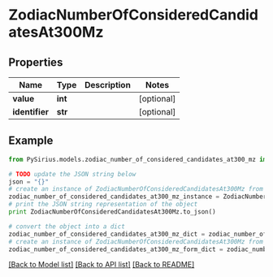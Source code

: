 # ZodiacNumberOfConsideredCandidatesAt300Mz



## Properties

Name | Type | Description | Notes
------------ | ------------- | ------------- | -------------
**value** | **int** |  | [optional] 
**identifier** | **str** |  | [optional] 

## Example

```python
from PySirius.models.zodiac_number_of_considered_candidates_at300_mz import ZodiacNumberOfConsideredCandidatesAt300Mz

# TODO update the JSON string below
json = "{}"
# create an instance of ZodiacNumberOfConsideredCandidatesAt300Mz from a JSON string
zodiac_number_of_considered_candidates_at300_mz_instance = ZodiacNumberOfConsideredCandidatesAt300Mz.from_json(json)
# print the JSON string representation of the object
print ZodiacNumberOfConsideredCandidatesAt300Mz.to_json()

# convert the object into a dict
zodiac_number_of_considered_candidates_at300_mz_dict = zodiac_number_of_considered_candidates_at300_mz_instance.to_dict()
# create an instance of ZodiacNumberOfConsideredCandidatesAt300Mz from a dict
zodiac_number_of_considered_candidates_at300_mz_form_dict = zodiac_number_of_considered_candidates_at300_mz.from_dict(zodiac_number_of_considered_candidates_at300_mz_dict)
```
[[Back to Model list]](../README.md#documentation-for-models) [[Back to API list]](../README.md#documentation-for-api-endpoints) [[Back to README]](../README.md)


